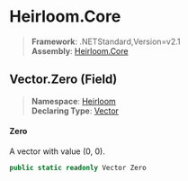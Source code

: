 # Heirloom.Core

> **Framework**: .NETStandard,Version=v2.1  
> **Assembly**: [Heirloom.Core][0]

## Vector.Zero (Field)

> **Namespace**: [Heirloom][0]  
> **Declaring Type**: [Vector][1]

#### Zero

A vector with value (0, 0).

```cs
public static readonly Vector Zero
```

[0]: ../../../Heirloom.Core.md
[1]: ../Vector.md
